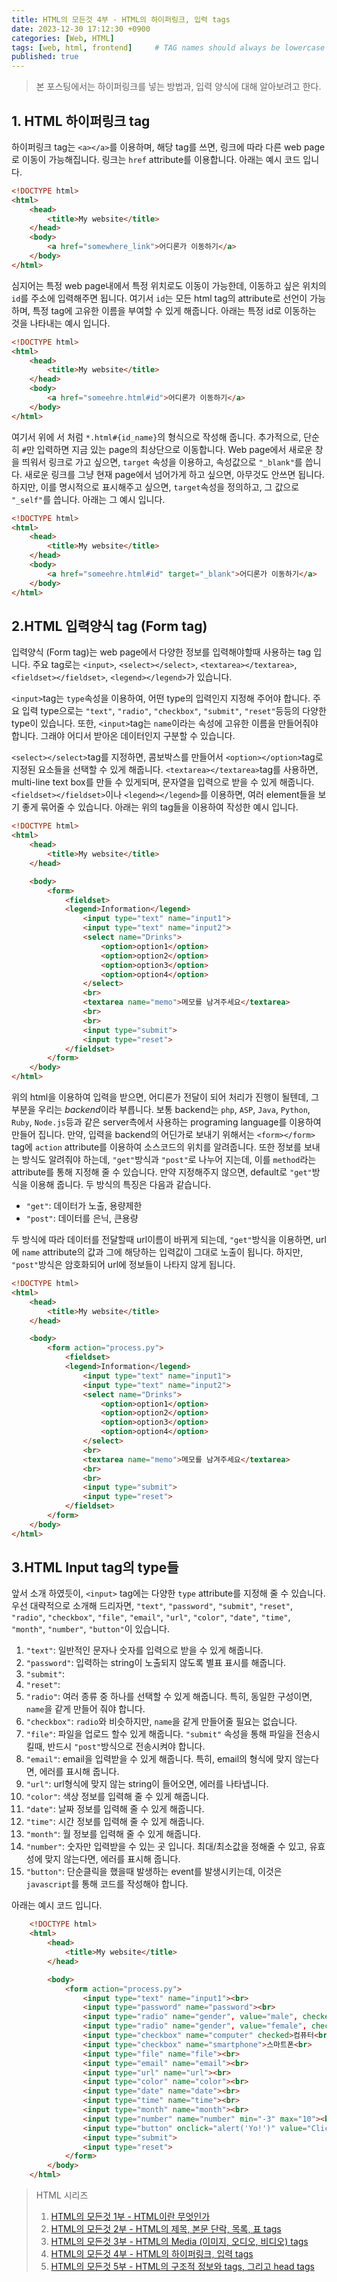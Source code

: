 ```yaml
---
title: HTML의 모든것 4부 - HTML의 하이퍼링크, 입력 tags
date: 2023-12-30 17:12:30 +0900
categories: [Web, HTML]
tags: [web, html, frontend]     # TAG names should always be lowercase
published: true
---
```


> 본 포스팅에서는 하이퍼링크를 넣는 방법과, 입력 양식에 대해 알아보려고 한다. 


## 1. HTML 하이퍼링크 tag
하이퍼링크 tag는 ```<a></a>```를 이용하며, 해당 tag를 쓰면, 링크에 따라 다른 web page로 이동이 가능해집니다. 
링크는 ```href``` attribute를 이용합니다. 
아래는 예시 코드 입니다. 

```html
<!DOCTYPE html>
<html>
    <head>
        <title>My website</title>
    </head>
    <body>
        <a href="somewhere_link">어디론가 이동하기</a>
    </body>
</html>
```

심지어는 특정 web page내에서 특정 위치로도 이동이 가능한데, 이동하고 싶은 위치의 ```id```를 주소에 입력해주면 됩니다. 
여기서 ```id```는 모든 html tag의 attribute로 선언이 가능하며, 특정 tag에 고유한 이름을 부여할 수 있게 해줍니다. 
아래는 특정 id로 이동하는 것을 나타내는 예시 입니다. 

```html
<!DOCTYPE html>
<html>
    <head>
        <title>My website</title>
    </head>
    <body>
        <a href="someehre.html#id">어디론가 이동하기</a>
    </body>
</html>
```

여기서 위에 서 처럼 ```*.html#{id_name}```의 형식으로 작성해 줍니다. 
추가적으로, 단순히 ```#```만 입력하면 지금 있는 page의 최상단으로 이동합니다. 
Web page에서 새로운 창을 띄워서 링크로 가고 싶으면, ```target``` 속성을 이용하고, 속성값으로 ```"_blank"```를 씁니다. 
새로운 링크를 그냥 현재 page에서 넘어가게 하고 싶으면, 아무것도 안쓰면 됩니다. 
하지만, 이를 명시적으로 표시해주고 싶으면, ```target```속성을 정의하고, 그 값으로 ```"_self"```를 씁니다. 
아래는 그 예시 입니다. 

```html
<!DOCTYPE html>
<html>
    <head>
        <title>My website</title>
    </head>
    <body>
        <a href="someehre.html#id" target="_blank">어디론가 이동하기</a>
    </body>
</html>
```

## 2.HTML 입력양식 tag (Form tag)
입력양식 (Form tag)는 web page에서 다양한 정보를 입력해야할때 사용하는 tag 입니다. 
주요 tag로는 ```<input>```, ```<select></select>```, ```<textarea></textarea>```, ```<fieldset></fieldset>```, ```<legend></legend>```가 있습니다. 

```<input>```tag는 ```type```속성을 이용하여, 어떤 type의 입력인지 지정해 주어야 합니다. 
주요 입력 type으로는 ```"text"```, ```"radio"```, ```"checkbox"```, ```"submit"```, ```"reset"```등등의 다양한 type이 있습니다. 
또한, ```<input>```tag는 ```name```이라는 속성에 고유한 이름을 만들어줘야 합니다. 
그래야 어디서 받아온 데이터인지 구분할 수 있습니다. 

```<select></select>```tag를 지정하면, 콤보박스를 만들어서 ```<option></option>```tag로 지정된 요소들을 선택할 수 있게 해줍니다. 
```<textarea></textarea>```tag를 사용하면, multi-line text box를 만들 수 있게되며, 문자열을 입력으로 받을 수 있게 해줍니다. 
```<fieldset></fieldset>```이나 ```<legend></legend>```를 이용하면, 여러 element들을 보기 좋게 묶어줄 수 있습니다. 
아래는 위의 tag들을 이용하여 작성한 예시 입니다. 

```html
<!DOCTYPE html>
<html>
    <head>
        <title>My website</title>
    </head>

    <body>
        <form>
            <fieldset>
            <legend>Information</legend>
                <input type="text" name="input1">
                <input type="text" name="input2">
                <select name="Drinks">
                    <option>option1</option>
                    <option>option2</option>
                    <option>option3</option>
                    <option>option4</option>
                </select>
                <br>
                <textarea name="memo">메모를 남겨주세요</textarea>
                <br>
                <br>
                <input type="submit">
                <input type="reset">
            </fieldset>
        </form>
    </body>
</html>
```

위의 html을 이용하여 입력을 받으면, 어디론가 전달이 되어 처리가 진행이 될텐데, 그 부분을 우리는 *backend*이라 부릅니다. 
보통 backend는 ```php```, ```ASP```, ```Java```, ```Python```, ```Ruby```, ```Node.js```등과 같은 server측에서 사용하는 programing language를 이용하여 만들어 집니다. 
만약, 입력을 backend의 어딘가로 보내기 위해서는 ```<form></form>``` tag에 ```action``` attribute를 이용하여 소스코드의 위치를 알려줍니다. 
또한 정보를 보내는 방식도 알려줘야 하는데, ```"get"```방식과 ```"post"```로 나누어 지는데, 이를 ```method```라는 attribute를 통해 지정해 줄 수 있습니다. 
만약 지정해주지 않으면, default로 ```"get"```방식을 이용해 줍니다. 
두 방식의 특징은 다음과 같습니다. 

* ```"get"```: 데이터가 노출, 용량제한
* ```"post"```: 데이터를 은닉, 큰용량

두 방식에 따라 데이터를 전달할때 url이름이 바뀌게 되는데, ```"get"```방식을 이용하면, url에 ```name``` attribute의 값과 그에 해당하는 입력값이 그대로 노출이 됩니다. 
하지만, ```"post"```방식은 암호화되어 url에 정보들이 나타지 않게 됩니다. 

```html
<!DOCTYPE html>
<html>
    <head>
        <title>My website</title>
    </head>

    <body>
        <form action="process.py">
            <fieldset>
            <legend>Information</legend>
                <input type="text" name="input1">
                <input type="text" name="input2">
                <select name="Drinks">
                    <option>option1</option>
                    <option>option2</option>
                    <option>option3</option>
                    <option>option4</option>
                </select>
                <br>
                <textarea name="memo">메모를 남겨주세요</textarea>
                <br>
                <br>
                <input type="submit">
                <input type="reset">
            </fieldset>
        </form>
    </body>
</html>
```

## 3.HTML Input tag의 type들
앞서 소개 하였듯이, ```<input>``` tag에는 다양한 ```type``` attribute를 지정해 줄 수 있습니다. 
우선 대략적으로 소개해 드리자면, ```"text"```, ```"password"```, ```"submit"```, ```"reset"```, ```"radio"```, ```"checkbox"```, ```"file"```, ```"email"```, ```"url"```, ```"color"```, ```"date"```, ```"time"```, ```"month"```, ```"number"```, ```"button"```이 있습니다. 

1. ```"text"```: 일반적인 문자나 숫자를 입력으로 받을 수 있게 해줍니다. 
2. ```"password"```: 입력하는 string이 노출되지 않도록 별표 표시를 해줍니다. 
3. ```"submit"```: 
4. ```"reset"```: 
5. ```"radio"```: 여러 종류 중 하나를 선택할 수 있게 해줍니다. 특히, 동일한 구성이면, ```name```을 같게 만들어 줘야 합니다.
6. ```"checkbox"```: ```radio```와 비슷하지만, ```name```을 같게 만들어줄 필요는 없습니다. 
7. ```"file"```: 파일을 업로드 할수 있게 해줍니다. ```"submit"``` 속성을 통해 파일을 전송시킬때, 반드시 ```"post"```방식으로 전송시켜야 합니다. 
7. ```"email"```: email을 입력받을 수 있게 해줍니다. 특히, email의 형식에 맞지 않는다면, 에러를 표시해 줍니다. 
8. ```"url"```: url형식에 맞지 않는 string이 들어오면, 에러를 나타냅니다. 
9. ```"color"```: 색상 정보를 입력해 줄 수 있게 해줍니다. 
10. ```"date"```: 날짜 정보를 입력해 줄 수 있게 해줍니다. 
11. ```"time"```: 시간 정보를 입력해 줄 수 있게 해줍니다. 
12. ```"month"```: 월 정보를 입력해 줄 수 있게 해줍니다. 
13. ```"number"```: 숫자만 입력받을 수 있는 곳 입니다. 최대/최소값을 정해줄 수 있고, 유효성에 맞지 않는다면, 에러를 표시해 줍니다. 
14. ```"button"```: 단순클릭을 했을때 발생하는 event를 발생시키는데, 이것은 ```javascript```를 통해 코드를 작성해야 합니다. 

아래는 예시 코드 입니다. 

```html
    <!DOCTYPE html>
    <html>
        <head>
            <title>My website</title>
        </head>

        <body>
            <form action="process.py">
                <input type="text" name="input1"><br>
                <input type="password" name="password"><br>
                <input type="radio" name="gender", value="male", checked>남<br>
                <input type="radio" name="gender", value="female", checked>여<br>
                <input type="checkbox" name="computer" checked>컴퓨터<br>
                <input type="checkbox" name="smartphone">스마트폰<br>
                <input type="file" name="file"><br>
                <input type="email" name="email"><br>
                <input type="url" name="url"><br>
                <input type="color" name="color"><br>
                <input type="date" name="date"><br>
                <input type="time" name="time"><br>
                <input type="month" name="month"><br>
                <input type="number" name="number" min="-3" max="10"><br>
                <input type="button" onclick="alert('Yo!')" value="Click"><br>
                <input type="submit">
                <input type="reset">
            </form>
        </body>
    </html>
```


> HTML 시리즈
> 1. [HTML의 모든것 1부 - HTML이란 무엇인가](https://code-wanderlust.github.io/posts/HTML의-모든것-1부-HTML이란-무엇인가/)
> 2. [HTML의 모든것 2부 - HTML의 제목, 본문 단락, 목록, 표 tags](https://code-wanderlust.github.io/posts/HTML의-모든것-2부-HTML-내용-tags/)
> 3. [HTML의 모든것 3부 - HTML의 Media (이미지, 오디오, 비디오) tags](https://code-wanderlust.github.io/posts/HTML의-모든것-3부-HTML의-Media-(이미지,-오디오,-비디오)-tags/)
> 4. [HTML의 모든것 4부 - HTML의 하이퍼링크, 입력 tags](https://code-wanderlust.github.io/posts/HTML의-모든것-4부-HTML의-하이퍼링크,-입력-tags/)
> 5. [HTML의 모든것 5부 - HTML의 구조적 정보와 tags, 그리고 head tags](https://code-wanderlust.github.io/posts/HTML의-모든것-5부-HTML의-구조적-정보와-tags,-그리고-head-tags/)